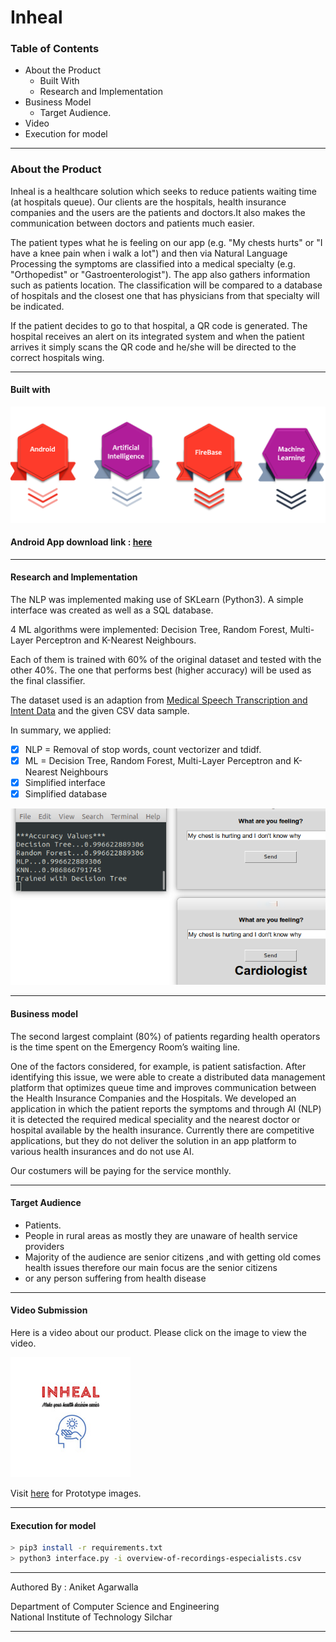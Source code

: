 # Inheal

### Table of Contents
* About the Product
	* Built With
	* Research and Implementation
* Business Model
  * Target Audience.
* Video
* Execution for model
__________

### About the Product
Inheal is a healthcare solution which seeks to reduce patients waiting time (at hospitals queue). Our clients are the hospitals, health insurance companies and the users are the patients and doctors.It also makes the communication between doctors and patients much easier. 

The patient types what he is feeling on our app (e.g. "My chests hurts" or "I have a knee pain when i walk a lot") and then via Natural Language Processing the symptoms are classified into a medical specialty (e.g. "Orthopedist" or "Gastroenterologist"). The app also gathers information such as patients location. The classification will be compared to a database of hospitals and the closest one that has physicians from that specialty will be indicated.

If the patient decides to go to that hospital, a QR code is generated. The hospital receives an alert on its integrated system and when the patient arrives it simply scans the QR code and he/she will be directed to the correct hospitals wing.
_________

#### Built with
<a href="https://github.com/ani37/Inheal/blob/main/Pictures/tech.png"><img src="https://github.com/ani37/Inheal/blob/main/Pictures/tech.png" alt="Frame-7" border="0"></a>

#### Android App download link : [here](https://github.com/ani37/Inheal/blob/main/inheal.apk?raw=true)
____

#### Research and Implementation

The NLP was implemented making use of SKLearn (Python3). A simple interface was created as well as a SQL database. 

4 ML algorithms were implemented: Decision Tree, Random Forest, Multi-Layer Perceptron and K-Nearest Neighbours. 

Each of them is trained with 60% of the original dataset and tested with the other 40%. The one that performs best (higher accuracy) will be used as the final classifier. 

The dataset used is an adaption from [Medical Speech Transcription and Intent Data](https://www.kaggle.com/paultimothymooney/medical-speech-transcription-and-intent/kernels) and the given CSV data sample.

In summary, we applied:

- [x] NLP = Removal of stop words, count vectorizer and tdidf.
- [x] ML = Decision Tree, Random Forest, Multi-Layer Perceptron and K-Nearest Neighbours
- [x] Simplified interface
- [x] Simplified database

![](https://github.com/ani37/Inheal/blob/main/Pictures/exampleExecution.png)

________
#### Business model

The second largest complaint (80%) of patients regarding health operators is the time spent on the Emergency Room’s waiting line.

One of the factors considered, for example, is patient satisfaction. After identifying this  issue, we were able to create a distributed data management platform that optimizes queue time and improves communication  between the Health Insurance Companies and the Hospitals. We developed an application in which the patient reports the symptoms and through AI (NLP) it is detected the required medical speciality and the nearest doctor or hospital available by the health insurance.
Currently there are competitive applications, but they do not deliver the solution in an app platform to various health insurances and do not use AI.

Our costumers will be paying for the service monthly.

_________

#### Target Audience
* Patients.
* People in rural areas as mostly they are unaware of health service providers
* Majority of the audience are senior citizens ,and with getting old comes health issues therefore our main focus are the senior citizens
* or any person suffering from health disease
________

#### Video Submission

Here is a video about our product. Please click on the image to view the video.

[![Inheal](https://github.com/ani37/Inheal/blob/main/Pictures/logo.jpg)](https://drive.google.com/file/d/1EGdYy2HOTuDjqfU1L46zXDl2-atrNPAa/view?usp=sharing "Inheal")

Visit [here](https://github.com/ani37/Inheal/blob/main/Pictures) for Prototype images.
________

#### Execution for model
```bash
> pip3 install -r requirements.txt
> python3 interface.py -i overview-of-recordings-especialists.csv 
```
________

Authored By : Aniket Agarwalla

Department of Computer Science and Engineering <br>
National Institute of Technology Silchar <br>

________
